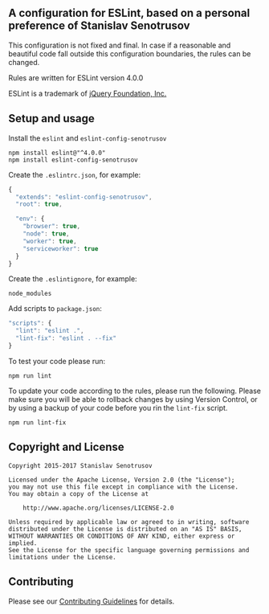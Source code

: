 ## A configuration for ESLint, based on a personal preference of Stanislav Senotrusov

This configuration is not fixed and final. In case if a reasonable and beautiful
code fall outside this configuration boundaries, the rules can be changed.

Rules are written for ESLint version 4.0.0

ESLint is a trademark of [jQuery Foundation, Inc.](https://jquery.org/)

## Setup and usage

Install the `eslint` and `eslint-config-senotrusov`

```shell
npm install eslint@"^4.0.0"
npm install eslint-config-senotrusov
```

Create the `.eslintrc.json`, for example:

```javascript
{
  "extends": "eslint-config-senotrusov",
  "root": true,

  "env": {
    "browser": true,
    "node": true,
    "worker": true,
    "serviceworker": true
  }
}
```

Create the `.eslintignore`, for example:

```
node_modules
```

Add scripts to `package.json`:

```javascript
"scripts": {
  "lint": "eslint .",
  "lint-fix": "eslint . --fix"
}
```

To test your code please run:

```shell
npm run lint
```

To update your code according to the rules, please run the following. Please make sure you will be able to rollback changes by using Version Control, or by using a backup of your code before you rin the `lint-fix` script.

```shell
npm run lint-fix
```


## Copyright and License

```
Copyright 2015-2017 Stanislav Senotrusov

Licensed under the Apache License, Version 2.0 (the "License");
you may not use this file except in compliance with the License.
You may obtain a copy of the License at

    http://www.apache.org/licenses/LICENSE-2.0

Unless required by applicable law or agreed to in writing, software
distributed under the License is distributed on an "AS IS" BASIS,
WITHOUT WARRANTIES OR CONDITIONS OF ANY KIND, either express or implied.
See the License for the specific language governing permissions and
limitations under the License.
```


## Contributing

Please see our [Contributing Guidelines](CONTRIBUTING.md) for details.
